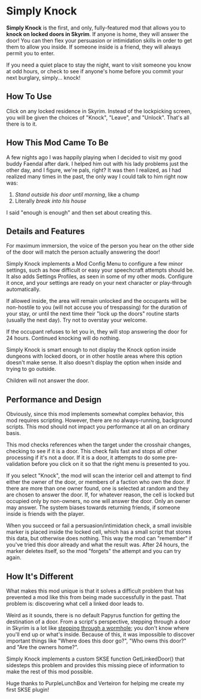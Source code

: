 # Simply Knock
**Simply Knock** is the first, and only, fully-featured mod that allows you to **knock on locked doors in Skyrim**. If anyone is home, they will answer the door! You can then flex your persuasion or intimidation skills in order to get them to allow you inside. If someone inside is a friend, they will always permit you to enter.

If you need a quiet place to stay the night, want to visit someone you know at odd hours, or check to see if anyone's home before you commit your next burglary, simply... knock!

How To Use
----------
Click on any locked residence in Skyrim. Instead of the lockpicking screen, you will be given the choices of "Knock", "Leave", and "Unlock". That's all there is to it.

How This Mod Came To Be
-----------------------
A few nights ago I was happily playing when I decided to visit my good buddy Faendal after dark. I helped him out with his lady problems just the other day, and I figure, we're pals, right? It was then I realized, as I had realized many times in the past, the only way I could talk to him right now was:

1. *Stand outside his door until morning*, like a chump
2. Literally *break into his house*

I said "enough is enough" and then set about creating this.


Details and Features
--------------------
For maximum immersion, the voice of the person you hear on the other side of the door will match the person actually answering the door!

Simply Knock implements a Mod Config Menu to configure a few minor settings, such as how difficult or easy your speechcraft attempts should be. It also adds Settings Profiles, as seen in some of my other mods. Configure it once, and your settings are ready on your next character or play-through automatically.

If allowed inside, the area will remain unlocked and the occupants will be non-hostile to you (will not accuse you of trespassing) for the duration of your stay, or until the next time their "lock up the doors" routine starts (usually the next day). Try not to overstay your welcome.

If the occupant refuses to let you in, they will stop answering the door for 24 hours. Continued knocking will do nothing.

Simply Knock is smart enough to not display the Knock option inside dungeons with locked doors, or in other hostile areas where this option doesn't make sense. It also doesn't display the option when inside and trying to go outside.

Children will not answer the door.


Performance and Design
----------------------
Obviously, since this mod implements somewhat complex behavior, this mod requires scripting. However, there are no always-running, background scripts. This mod should not impact you performance at all on an ordinary basis.

This mod checks references when the target under the crosshair changes, checking to see if it is a door. This check fails fast and stops all other processing if it's not a door. If it is a door, it attempts to do some pre-validation before you click on it so that the right menu is presented to you.

If you select "Knock", the mod will scan the interior cell and attempt to find either the owner of the door, or members of a faction who own the door. If there are more than one owner found, one is selected at random and they are chosen to answer the door. If, for whatever reason, the cell is locked but occupied only by non-owners, no one will answer the door. Only an owner may answer. The system biases towards returning friends, if someone inside is friends with the player.

When you succeed or fail a persuasion/intimidation check, a small invisible marker is placed inside the locked cell, which has a small script that stores this data, but otherwise does nothing. This way the mod can "remember" if you've tried this door already and what the result was. After 24 hours, the marker deletes itself, so the mod "forgets" the attempt and you can try again.


How It's Different
------------------
What makes this mod unique is that it solves a difficult problem that has prevented a mod like this from being made successfully in the past. That problem is: discovering what cell a linked door leads to.

Weird as it sounds, there is no default Papyrus function for getting the destination of a door. From a script's perspective, stepping through a door in Skyrim is a lot like [stepping through a wormhole](https://i.ytimg.com/vi/BKE71l7_MgQ/maxresdefault.jpg); you don't know where you'll end up or what's inside. Because of this, it was impossible to discover important things like "Where does this door go?", "Who owns this door?" and "Are the owners home?". 

Simply Knock implements a custom SKSE function GetLinkedDoor() that sidesteps this problem and provides this missing piece of information to make the rest of this mod possible. 

Huge thanks to PurpleLunchBox and Verteiron for helping me create my first SKSE plugin!
